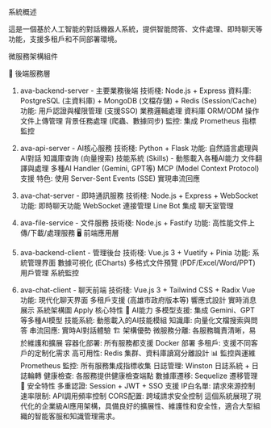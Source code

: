 

 系統概述

這是一個基於人工智能的對話機器人系統，提供智能問答、文件處理、即時聊天等功能，支援多租戶和不同部署環境。

微服務架構組件

🔧 後端服務層

1. ava-backend-server - 主要業務後端
技術棧: Node.js + Express
資料庫: PostgreSQL (主資料庫) + MongoDB (文檔存儲) + Redis (Session/Cache)
功能:
用戶認證與權限管理 (支援SSO)
業務邏輯處理
資料庫 ORM/ODM 操作
文件上傳管理
背景任務處理 (爬蟲、數據同步)
監控: 集成 Prometheus 指標監控

2. ava-api-server - AI核心服務
技術棧: Python + Flask
功能:
自然語言處理與AI對話
知識庫查詢 (向量搜索)
技能系統 (Skills) - 動態載入各種AI能力
文件翻譯與處理
多種AI Handler (Gemini, GPT等)
MCP (Model Context Protocol) 支援
特色: 使用 Server-Sent Events (SSE) 實現串流回應
3. ava-chat-server - 即時通訊服務
技術棧: Node.js + Express + WebSocket
功能:
即時聊天功能
WebSocket 連接管理
Line Bot 集成
聊天室管理
4. ava-file-service - 文件服務
技術棧: Node.js + Fastify
功能: 高性能文件上傳/下載/處理服務
🖥️ 前端應用層
5. ava-backend-client - 管理後台
技術棧: Vue.js 3 + Vuetify + Pinia
功能:
系統管理界面
數據可視化 (ECharts)
多格式文件預覽 (PDF/Excel/Word/PPT)
用戶管理
系統監控
6. ava-chat-client - 聊天前端
技術棧: Vue.js 3 + Tailwind CSS + Radix Vue
功能:
現代化聊天界面
多租戶支援 (高雄市政府版本等)
響應式設計
實時消息展示
系統架構圖
Apply
核心特性
🤖 AI能力
多模型支援: 集成 Gemini、GPT 等多種AI模型
技能系統: 動態載入的AI技能模組
知識庫: 向量化文檔搜索與問答
串流回應: 實時AI對話體驗
🏗️ 架構優勢
微服務分離: 各服務職責清晰，易於維護和擴展
容器化部署: 所有服務都支援 Docker 部署
多租戶: 支援不同客戶的定制化需求
高可用性: Redis 集群、資料庫讀寫分離設計
📊 監控與運維
Prometheus 監控: 所有服務集成指標收集
日誌管理: Winston 日誌系統 + 日誌輪轉
健康檢查: 各服務提供健康檢查端點
數據庫遷移: Sequelize 遷移管理
🔐 安全特性
多重認證: Session + JWT + SSO 支援
IP白名單: 請求來源控制
速率限制: API調用頻率控制
CORS配置: 跨域請求安全控制
這個系統展現了現代化的企業級AI應用架構，具備良好的擴展性、維護性和安全性，適合大型組織的智能客服和知識管理需求。
